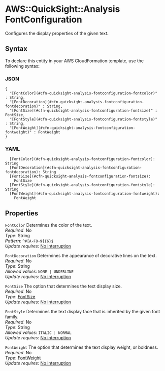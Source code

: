 # AWS::QuickSight::Analysis FontConfiguration<a name="aws-properties-quicksight-analysis-fontconfiguration"></a>

Configures the display properties of the given text\.

## Syntax<a name="aws-properties-quicksight-analysis-fontconfiguration-syntax"></a>

To declare this entity in your AWS CloudFormation template, use the following syntax:

### JSON<a name="aws-properties-quicksight-analysis-fontconfiguration-syntax.json"></a>

```
{
  "[FontColor](#cfn-quicksight-analysis-fontconfiguration-fontcolor)" : String,
  "[FontDecoration](#cfn-quicksight-analysis-fontconfiguration-fontdecoration)" : String,
  "[FontSize](#cfn-quicksight-analysis-fontconfiguration-fontsize)" : FontSize,
  "[FontStyle](#cfn-quicksight-analysis-fontconfiguration-fontstyle)" : String,
  "[FontWeight](#cfn-quicksight-analysis-fontconfiguration-fontweight)" : FontWeight
}
```

### YAML<a name="aws-properties-quicksight-analysis-fontconfiguration-syntax.yaml"></a>

```
  [FontColor](#cfn-quicksight-analysis-fontconfiguration-fontcolor): String
  [FontDecoration](#cfn-quicksight-analysis-fontconfiguration-fontdecoration): String
  [FontSize](#cfn-quicksight-analysis-fontconfiguration-fontsize): 
    FontSize
  [FontStyle](#cfn-quicksight-analysis-fontconfiguration-fontstyle): String
  [FontWeight](#cfn-quicksight-analysis-fontconfiguration-fontweight): 
    FontWeight
```

## Properties<a name="aws-properties-quicksight-analysis-fontconfiguration-properties"></a>

`FontColor`  <a name="cfn-quicksight-analysis-fontconfiguration-fontcolor"></a>
Determines the color of the text\.  
*Required*: No  
*Type*: String  
*Pattern*: `^#[A-F0-9]{6}$`  
*Update requires*: [No interruption](https://docs.aws.amazon.com/AWSCloudFormation/latest/UserGuide/using-cfn-updating-stacks-update-behaviors.html#update-no-interrupt)

`FontDecoration`  <a name="cfn-quicksight-analysis-fontconfiguration-fontdecoration"></a>
Determines the appearance of decorative lines on the text\.  
*Required*: No  
*Type*: String  
*Allowed values*: `NONE | UNDERLINE`  
*Update requires*: [No interruption](https://docs.aws.amazon.com/AWSCloudFormation/latest/UserGuide/using-cfn-updating-stacks-update-behaviors.html#update-no-interrupt)

`FontSize`  <a name="cfn-quicksight-analysis-fontconfiguration-fontsize"></a>
The option that determines the text display size\.  
*Required*: No  
*Type*: [FontSize](aws-properties-quicksight-analysis-fontsize.md)  
*Update requires*: [No interruption](https://docs.aws.amazon.com/AWSCloudFormation/latest/UserGuide/using-cfn-updating-stacks-update-behaviors.html#update-no-interrupt)

`FontStyle`  <a name="cfn-quicksight-analysis-fontconfiguration-fontstyle"></a>
Determines the text display face that is inherited by the given font family\.  
*Required*: No  
*Type*: String  
*Allowed values*: `ITALIC | NORMAL`  
*Update requires*: [No interruption](https://docs.aws.amazon.com/AWSCloudFormation/latest/UserGuide/using-cfn-updating-stacks-update-behaviors.html#update-no-interrupt)

`FontWeight`  <a name="cfn-quicksight-analysis-fontconfiguration-fontweight"></a>
The option that determines the text display weight, or boldness\.  
*Required*: No  
*Type*: [FontWeight](aws-properties-quicksight-analysis-fontweight.md)  
*Update requires*: [No interruption](https://docs.aws.amazon.com/AWSCloudFormation/latest/UserGuide/using-cfn-updating-stacks-update-behaviors.html#update-no-interrupt)